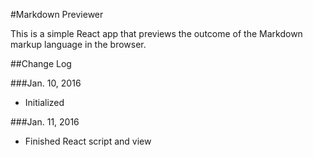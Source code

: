 #Markdown Previewer

This is a simple React app that previews the outcome of the Markdown markup language
in the browser.

##Change Log

###Jan. 10, 2016
  * Initialized

###Jan. 11, 2016
  * Finished React script and view

